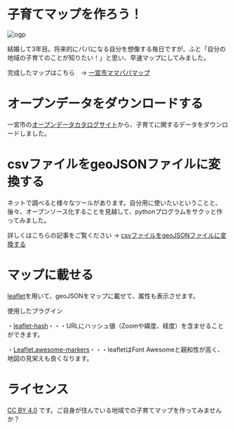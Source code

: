# 子育てマップを作ろう！
![ogp](https://github.com/linkevery2s/childcaremap/assets/23306970/a43c96e1-54c6-4ad3-91c5-2ed52e255b5f)

結婚して3年目。将来的にパパになる自分を想像する毎日ですが、ふと「自分の地域の子育てのことが知りたい！」と思い、早速マップにしてみました。

完成したマップはこちら　→ [一宮市ママパパマップ](https://childcaremap.netlify.app/)

# オープンデータをダウンロードする

一宮市の[オープンデータカタログサイト](https://www.city.ichinomiya.aichi.jp/opendata/)から、子育てに関するデータをダウンロードしました。

# csvファイルをgeoJSONファイルに変換する

ネットで調べると様々なツールがあります。自分用に使いたいということと、後々、オープンソース化することを見越して、pythonプログラムをサクッと作ってみました。

詳しくはこちらの記事をご覧ください → [csvファイルをgeoJSONファイルに変換する](https://note.com/hitoshi2s/n/nc12a4daa48f1)

# マップに載せる

[leaflet](https://leafletjs.com/)を用いて、geoJSONをマップに載せて、属性も表示させます。

使用したプラグイン

・[leaflet-hash](https://github.com/mlevans/leaflet-hash)・・・URLにハッシュ値（Zoomや緯度、経度）を含ませることができます。

・[Leaflet.awesome-markers](https://github.com/lennardv2/Leaflet.awesome-markers)・・・leafletはFont Awesomeと親和性が高く、地図の見栄えも良くなります。

# ライセンス
 [CC BY 4.0](https://creativecommons.org/licenses/by/4.0/deed.ja) です。ご自身が住んでいる地域での子育てマップを作ってみませんか？
